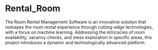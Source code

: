 # Rental_Room
The Room Rental Management Software is an innovative solution that reshapes the room rental experience through cutting-edge technologies, with a focus on machine learning. Addressing the intricacies of room availability, vacancy checks, and mess exploration in specific areas, this project introduces a dynamic and technologically advanced platform.
